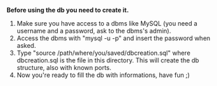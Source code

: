 **Before using the db you need to create it.**
1. Make sure you have access to a dbms like MySQL (you need a username and a password, ask to the dbms's admin).
2. Access the dbms with "mysql -u <username> -p" and insert the password when asked.
3. Type "source /path/where/you/saved/dbcreation.sql" where dbcreation.sql is the file in this directory. This will create the db structure, also with known ports.
4. Now you're ready to fill the db with informations, have fun ;)
